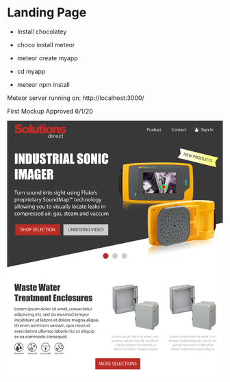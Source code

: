 # Landing Page

- Install chocolatey

- choco install meteor

- meteor create myapp

- cd myapp

- meteor npm install

Meteor server running on: http://localhost:3000/


First Mockup Approved 6/1/20

![](./test_server/public/mockup-060120.jpg)
